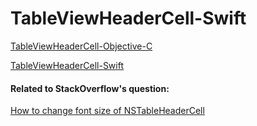 # TableViewHeaderCell-Swift

[TableViewHeaderCell-Objective-C](https://github.com/tomfriwel/TableViewHeaderCell-Objective-C)

[TableViewHeaderCell-Swift](https://github.com/tomfriwel/TableViewHeaderCell-Swift)

#### Related to StackOverflow's question:

[How to change font size of NSTableHeaderCell](http://stackoverflow.com/questions/43510646/how-to-change-font-size-of-nstableheadercell)
